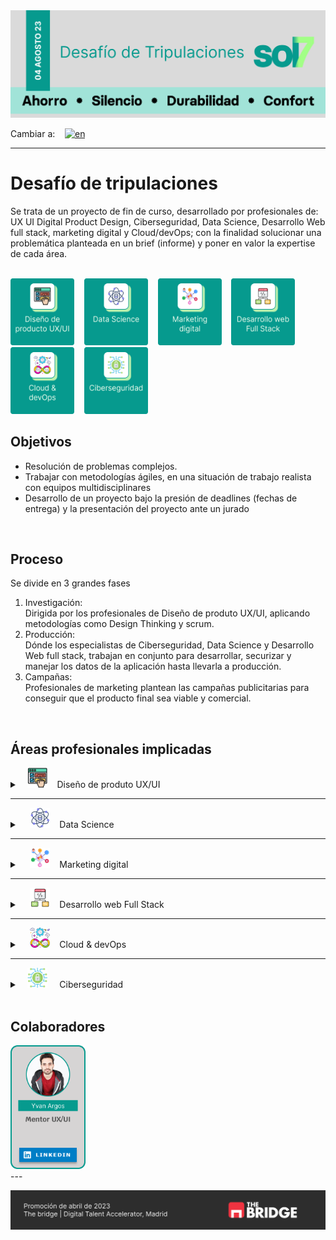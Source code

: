 <style>
  .summary_Logo {
    width: 32px;
    height: 32px;
  }

  .container {
    display: flex; 
    flex-wrap: wrap; 
    gap: 2rem; 
    justify-content: center;
    align-items: center;
    padding: 1rem;
  }

  .black {
    background-color: black;
  }

  .center {
    justify: center;
  }

  .gap1 {
    gap: 1rem;
  }

  .professional_card {
    width: 120px;
  }

  .area_icon {
    height: 107px;
    width: 102px;
  }

  .tool_icon {
    height: 64px;
  }
  
</style>

<picture>
  <source media="(prefers-color-scheme: dark)" srcset="./assets/banner_sol7_dark.png">
  <source media="(prefers-color-scheme: light)" srcset="./assets/banner_sol7_ligth.png">
  <img alt="banner sol7" src="./assets/banner_sol7_default.png">
</picture>

<br>

Cambiar a:&nbsp; &nbsp; [![en](https://img.shields.io/badge/idioma-inglés-green.svg)](README.md)

---

# Desafío de tripulaciones
Se trata de un proyecto de fin de curso, desarrollado por profesionales de: UX UI Digital Product Design, Ciberseguridad, Data Science, Desarrollo Web full stack, marketing digital y Cloud/devOps; con la finalidad solucionar una problemática planteada en un brief (informe) y poner en valor la expertise de cada área.

<br>

<div>
  <a href="#áreas-profesionales-implicadas"><img src="assets/content.es/icon_UXUI_es.png" title="Diseño de produto UX/UI" alt="Logo Diseño de produto UX/UI" class="area_icon"/></a>&nbsp; &nbsp;
  <a href="#áreas-profesionales-implicadas"><img src="assets/content.es/icon_data_es.png" title="Data Science" alt="Logo de Data Science" class="area_icon"/></a>&nbsp; &nbsp;
  <a href="#áreas-profesionales-implicadas"><img src="assets/content.es/icon_marketing_es.png" title="Marketing digital" alt="Logo de Marketing digital" class="area_icon"/></a>&nbsp; &nbsp;
  <a href="#áreas-profesionales-implicadas"><img src="assets/content.es/icon_webDev_es.png" title="Desarrollo web Full Stack" alt="Logo de Desarrollo web Full Stack" class="area_icon"/></a>&nbsp; &nbsp;
  <a href="#áreas-profesionales-implicadas"><img src="assets/content.es/icon_devOps_es.png" title="Cloud & devOps" alt="Logo de Cloud & devOps" class="area_icon"/></a>&nbsp; &nbsp;
  <a href="#áreas-profesionales-implicadas"><img src="assets/content.es/icon_ciber_es.png" title="Ciberseguridad" alt="Logo de Ciberseguridad" class="area_icon"/></a>&nbsp; &nbsp;
</div>

## Objetivos
- Resolución de problemas complejos.
- Trabajar con metodologías ágiles, en una situación de trabajo realista con equipos multidisciplinares
- Desarrollo de un proyecto bajo la presión de deadlines (fechas de entrega) y la presentación del proyecto ante un jurado

<br>

## Proceso
Se divide en 3 grandes fases
  1. Investigación: <br>
    Dirigida por los profesionales de Diseño de produto UX/UI, aplicando metodologías como Design Thinking y scrum.
  2. Producción: <br>
    Dónde los especialistas de Ciberseguridad, Data Science y Desarrollo Web full stack, trabajan en conjunto para desarrollar, securizar y manejar los datos de la aplicación hasta llevarla a producción.
  3. Campañas: <br> 
    Profesionales de marketing plantean las campañas publicitarias para conseguir que el producto final sea viable y comercial.

<br>

## Áreas profesionales implicadas

<details>
  <summary>&nbsp; &nbsp;<img src="assets/content.es/summary_icon_uxui.png" title="Diseño de produto UX/UI" alt="Logo Diseño de produto UX/UI" class="summary_Logo"/>&nbsp; &nbsp; Diseño de produto UX/UI</summary>

<br>


<div class="container black">

  <img src="assets/ui_plus.png" title="Diseño de produto UX/UI" alt="Logo Diseño de produto UX/UI" class="area_icon"/>

  <div>

  ### Responsabilidades

  - Investigación inicial
  - Diseño de flujos
  - Desarrollo del prototipado
  </div>
  <div>

  ### Herramientas

  <div>
    <img src="assets/card_tool_figma.png" title="Figma" alt="Logo de Figma" class="tool_icon"/>&nbsp; &nbsp;
    <img src="assets/card_tool_notion.png" title="Notion" alt="Logo de Notion" class="tool_icon"/>&nbsp; &nbsp;
  </div>
  </div>
</div>
  
<div class="center">

  ### Profesionales

<div class="container gap1">

  <a href="www.linkedin.com/in/annita-nino">
    <img src="assets/content.es/professional_UX-UI.png" alt="Diseñadora de producto UX/UI" class="professional_card"/>
  </a>
</div>
</div>

</details>

---

<details>
  <summary>&nbsp; &nbsp; <img src="assets/content.es/summary_icon_dataScience.png" title="Data Science" alt="Data Science" class="summary_Logo"/>&nbsp; &nbsp; Data Science</summary>

<br>


<div class="container black">

  <img src="assets/icon_dataScience_plus.png" title="Data Science" alt="Logo Data Science" class="area_icon"/>

  <div>

  ### Responsabilidades

  - Recopilación de datos (investigación)
  - Creación de un asistente virtual UX/UI
  - Creación de un modelo de predicción
  </div>
  <div>

  ### Herramientas

  <div>
    <img src="assets/card_tool_python.png" title="Python" alt="Logo de Python" class="tool_icon"/>&nbsp; &nbsp;
    <img src="assets/card_tool_LangChain.png" title="LangChain" alt="Logo de LangChain" class="tool_icon"/>&nbsp; &nbsp;
    <img src="assets/card_tool_flask.png" title="Flask" alt="Logo de Flask" class="tool_icon"/>&nbsp; &nbsp;
    <img src="assets/card_tool_OpenAI.png" title="Open AI" alt="Logo de Open AI" class="tool_icon"/>&nbsp; &nbsp;
    <img src="assets/card_tool_ScikitLearn.png" title="ScikitLearn" alt="Logo de ScikitLearn" class="tool_icon"/>&nbsp; &nbsp;
  </div>
  </div>
</div>
  
<div class="center">

  ### Profesionales

<div class="container gap1">

  <a href="https://www.linkedin.com/in/gabriela-romina-lupas">
    <img src="assets/content.es/professional_card_romina.png" alt="Data scientist" class="professional_card"/>
  </a>

  <a href="https://www.linkedin.com/in/braugilabert/">
    <img src="assets/content.es/professional_card_braulio.png" alt="Data scientist" class="professional_card"/>
  </a>

  <a href="https://www.linkedin.com/in/judit-r-ab8734b0/">
    <img src="assets/content.es/professional_card_judit.png" alt="Data scientist" class="professional_card"/>
  </a>
</div>
</div>
  
</details>

---
<details>
  <summary>&nbsp; &nbsp; <img src="assets/content.es/summary_icon_marketing.png" title="Marketing digital" alt="Logo Marketing digital" class="summary_Logo"/>&nbsp; &nbsp; Marketing digital</summary>
  
<br>


<div class="container black">

  <img src="assets/icon_marketing_plus.png" title="Marketing digital" alt="Logo Marketing digital" class="area_icon"/>

  <div>

  ### Responsabilidades

  - Desarrollo del Modelo de Negocio
  - Diseño de las campañas publicitarias
  - Planificación analítica 
  </div>
  <div>

  ### Herramientas

  <div>
    <img src="assets/card_tool_Waalaxy.png" title="Waalaxy" alt="Logo de Waalaxy" class="tool_icon"/>&nbsp; &nbsp;
    <img src="assets/card_tool_Mailchimp.png" title="Mailchimp" alt="Logo de Mailchimp" class="tool_icon"/>&nbsp; &nbsp;
    <img src="assets/card_tool_Hotjar.png" title="Hotjar" alt="Logo de Hotjar" class="tool_icon"/>&nbsp; &nbsp;
    <img src="assets/card_tool_GoogleAnalitics.png" title="Google Analitics" alt="Logo de Google Analitics" class="tool_icon"/>&nbsp; &nbsp;
    <img src="assets/card_tool_Meta.png" title="Meta" alt="Logo de Meta" class="tool_icon"/>&nbsp; &nbsp;
    <img src="assets/card_tool_GoogleAds.png" title="Google Ads" alt="Logo de Google Ads" class="tool_icon"/>&nbsp; &nbsp;
  </div>
  </div>
</div>
  
<div class="center">

  ### Profesionales

<div class="container gap1">

  <a href="https://www.linkedin.com/in/claragsz/">
    <img src="assets/content.es/professional_card_Clara.png" alt="Especialista en marketing" class="professional_card"/>
  </a>
</div>
</div>
</details>

---

<details>
  <summary>&nbsp; &nbsp; <img src="assets/content.es/summary_icon_development.png" title="Desarrollo web Full Stack" alt="Logo Desarrollo web Full Stack" class="summary_Logo"/>&nbsp; &nbsp; Desarrollo web Full Stack</summary>
  
<br>


<div class="container black">

  <img src="assets/icon_development_plus.png" title="Desarrollo web Full Stack" alt="Logo Desarrollo web Full Stack" class="area_icon"/>

  <div>

  ### Responsabilidades

  - Desarrollo del Frontend con React
  - Desarrollo de Backend con Express
en NodeJS
  -  BBDD relacional en MySQL
  </div>
  <div>

  ### Herramientas

  <div>
    <img src="assets/card_tool_React.png" title="React" alt="Logo de React" class="tool_icon"/>&nbsp; &nbsp;
    <img src="assets/card_tool_Express.png" title="Express" alt="Logo de Express" class="tool_icon"/>&nbsp; &nbsp;
    <img src="assets/card_tool_NextUI.png" title="Next UI" alt="Logo de Next UI" class="tool_icon"/>&nbsp; &nbsp;
    <img src="assets/card_tool_MySql.png" title="MySql" alt="Logo de MySql" class="tool_icon"/>&nbsp; &nbsp;
    <img src="assets/card_tool_JavaScript.png" title="JavaScript" alt="Logo de JavaScript" class="tool_icon"/>&nbsp; &nbsp;
    <img src="assets/card_tool_Node.png" title="Node.js" alt="Logo de Node.js" class="tool_icon"/>&nbsp; &nbsp;
  </div>
  </div>
</div>
  
<div class="center">

  ### Profesionales

<div class="container gap1">

  <a href="https://www.linkedin.com/in/jorge-monterde-ortega/">
    <img src="assets/content.es/professional_card_jorge.png" alt="Desarrollador full stack" class="professional_card"/>
  </a>

  <a href="https://www.linkedin.com/in/mariangelicarodriguezperez/">
    <img src="assets/content.es/professional_card_mariangelica.png" alt="Desarrolladora full stack" class="professional_card"/>
  </a>
</div>
</div>
</details>

---
<details>
  <summary>&nbsp; &nbsp; <img src="assets/content.es/summary_icon_devOps.png" title="Cloud & devOps" alt="Logo Cloud & devOps" class="summary_Logo"/>&nbsp; &nbsp; Cloud & devOps</summary>
    
<br>


<div class="container black">

  <img src="assets/icon_devOps_plus.png" title="Cloud & devOps" alt="Logo Cloud & devOps" class="area_icon"/>

  <div>

  ### Responsabilidades

  - Diseño de arquitectura para automatización sistemas
  - Sincronización automática de versiones
  - Despliegue de sistemas y aplicación 
  </div>
  <div>

  ### Herramientas

  <div>
    <img src="assets/card_tool_amazonRDS.png" title="amazon RDS" alt="Logo de amazon RDS" class="tool_icon"/>&nbsp; &nbsp;
    <img src="assets/card_tool_EC2.png" title="EC2" alt="Logo de EC2" class="tool_icon"/>&nbsp; &nbsp;
    <img src="assets/card_tool_GitHubActions.png" title="GitHub Actions" alt="Logo de GitHub Actions" class="tool_icon"/>&nbsp; &nbsp;
    <img src="assets/card_tool_Docker.png" title="Docker" alt="Logo de Docker" class="tool_icon"/>&nbsp; &nbsp;
    <img src="assets/card_tool_ECR.png" title="ECR" alt="Logo de ECR" class="tool_icon"/>&nbsp; &nbsp;
    <img src="assets/card_tool_AWS-IAM.png" title="AWS IAM" alt="Logo de AWS IAM" class="tool_icon"/>&nbsp; &nbsp;
    <img src="assets/card_tool_AWS-AppRunner.png" title="AWS App Runner" alt="Logo de AWS App Runner" class="tool_icon"/>&nbsp; &nbsp;
  </div>
  </div>
</div>
  
<div class="center">

  ### Profesionales

<div class="container gap1">

  <a href="https://www.linkedin.com/in/albertojimenezbaez/">
    <img src="assets/content.es/professional_card_alberto.png" alt="Especialista en CLOUD & DEVOPS" class="professional_card"/>
  </a>
</div>
</div>
</details>

---

<details>
  <summary>&nbsp; &nbsp;<img src="assets/content.es/summary_icon_cybersecurity.png" title="Ciberseguridad" alt="Logo Ciberseguridad" class="summary_Logo"/> &nbsp; &nbsp; Ciberseguridad</summary>
    
<br>


<div class="container black">

  <img src="assets/" title="Marketing digital" alt="Logo Marketing digital" class="area_icon"/>

  <div>

  ### Responsabilidades

  - Desarrollo del Modelo de Negocio
  -  Diseño de las campañas publicitarias
  - Planificación analítica 
  </div>
  <div>

  ### Herramientas

  <div>
    <img src="assets/" title="Figma" alt="Logo de Figma" class="tool_icon"/>&nbsp; &nbsp;
    <img src="assets/" title="Notion" alt="Logo de Notion" class="tool_icon"/>&nbsp; &nbsp;
    <img src="assets/" title="Figma" alt="Logo de Figma" class="tool_icon"/>&nbsp; &nbsp;
    <img src="assets/" title="Notion" alt="Logo de Notion" class="tool_icon"/>&nbsp; &nbsp;
    <img src="assets/" title="Notion" alt="Logo de Notion" class="tool_icon"/>&nbsp; &nbsp;
    <img src="assets/" title="Notion" alt="Logo de Notion" class="tool_icon"/>&nbsp; &nbsp;
  </div>
  </div>
</div>
  
<div class="center">

  ### Profesionales

<div class="container gap1">

  <a href="https://www.linkedin.com/in/gabriela-romina-lupas">
    <img src="assets/content.es/" alt="mertor Product design UX/UI" class="professional_card"/>
  </a>
</div>
</div>
</details>

<br>

## Colaboradores

<div>

  <a href="https://www.linkedin.com/in/yvanargos/">
    <img src="assets/content.es/mentor_UX-UI.png" alt="mertor Product design UX/UI" class="professional_card"/>
  </a>
</div>
---

  <a href="https://www.thebridge.tech/"><img src="assets/content.es/footer_readme.png"/></a>